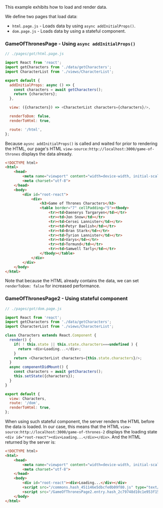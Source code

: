 <!---






    WARNING, READ THIS.
    This is a computed file. Do not edit.
    Instead, edit `/examples/async-data/readme.template.md` and run `npm run docs` (or `yarn docs`).












    WARNING, READ THIS.
    This is a computed file. Do not edit.
    Instead, edit `/examples/async-data/readme.template.md` and run `npm run docs` (or `yarn docs`).












    WARNING, READ THIS.
    This is a computed file. Do not edit.
    Instead, edit `/examples/async-data/readme.template.md` and run `npm run docs` (or `yarn docs`).












    WARNING, READ THIS.
    This is a computed file. Do not edit.
    Instead, edit `/examples/async-data/readme.template.md` and run `npm run docs` (or `yarn docs`).












    WARNING, READ THIS.
    This is a computed file. Do not edit.
    Instead, edit `/examples/async-data/readme.template.md` and run `npm run docs` (or `yarn docs`).






-->

This example exhibits how to load and render data.

We define two pages that load data:
 - `html.page.js` - Loads data by using `async addInitialProps()`.
 - `dom.page.js` - Loads data by using a stateful component.


### GameOfThronesPage - Using `async addInitialProps()`

~~~js
// ./pages/got/html.page.js

import React from 'react';
import getCharacters from './data/getCharacters';
import CharacterList from './views/CharacterList';

export default {
  addInitialProps: async () => {
    const characters = await getCharacters();
    return {characters};
  },

  view: ({characters}) => <CharacterList characters={characters}/>,

  renderToDom: false,
  renderToHtml: true,

  route: '/html',
};
~~~

Because `aysnc addInitialProps()` is called and waited for prior to rendering the HTML, our page's HTML `view-source:http://localhost:3000/game-of-thrones` displays the data already.

~~~html
<!DOCTYPE html>
<html>
    <head>
        <meta name="viewport" content="width=device-width, initial-scale=1, maximum-scale=1">
        <meta charset="utf-8">
    </head>
    <body>
        <div id="root-react">
            <div>
                <h3>Game of Thrones Characters</h3>
                <table border="7" cellPadding="5"><tbody>
                    <tr><td>Daenerys Targaryen</td></tr>
                    <tr><td>Jon Snow</td></tr>
                    <tr><td>Cersei Lannister</td></tr>
                    <tr><td>Petyr Baelish</td></tr>
                    <tr><td>Bran Stark</td></tr>
                    <tr><td>Tyrion Lannister</td></tr>
                    <tr><td>Varys</td></tr>
                    <tr><td>Tormund</td></tr>
                    <tr><td>Samwell Tarly</td></tr>
                </tbody></table>
            </div>
        </div>
    </body>
</html>
~~~

Note that because the HTML already contains the data, we can set `renderToDom: false` for increased performance.




### GameOfThronesPage2 - Using stateful component

~~~js
// ./pages/got/dom.page.js

import React from 'react';
import getCharacters from './data/getCharacters';
import CharacterList from './views/CharacterList';

class Characters extends React.Component {
  render() {
    if( ! this.state || this.state.characters===undefined ) {
      return <div>Loading...</div>;
    }
    return <CharacterList characters={this.state.characters}/>;
  }
  async componentDidMount() {
    const characters = await getCharacters();
    this.setState({characters});
  }
}

export default {
  view: Characters,
  route: '/dom',
  renderToHtml: true,
};
~~~

When using such stateful component,
the server renders the HTML before the data is loaded.
In our case,
 this means that the HTML `view-source:http://localhost:3000/game-of-thrones-2`
displays the loading state `<div id="root-react"><div>Loading...</div></div>`.
And the HTML returned by the server is:

~~~html
<!DOCTYPE html>
<html>
    <head>
        <meta name="viewport" content="width=device-width, initial-scale=1, maximum-scale=1">
        <meta charset="utf-8">
    </head>
    <body>
        <div id="root-react"><div>Loading...</div></div>
        <script src="/commons.hash_451146e5dbcfe0b09f80.js" type="text/javascript"></script>
        <script src="/GameOfThronesPage2.entry.hash_2c79748d10c1e953f159.js" type="text/javascript"></script>
    </body>
</html>
~~~



<!---






    WARNING, READ THIS.
    This is a computed file. Do not edit.
    Instead, edit `/examples/async-data/readme.template.md` and run `npm run docs` (or `yarn docs`).












    WARNING, READ THIS.
    This is a computed file. Do not edit.
    Instead, edit `/examples/async-data/readme.template.md` and run `npm run docs` (or `yarn docs`).












    WARNING, READ THIS.
    This is a computed file. Do not edit.
    Instead, edit `/examples/async-data/readme.template.md` and run `npm run docs` (or `yarn docs`).












    WARNING, READ THIS.
    This is a computed file. Do not edit.
    Instead, edit `/examples/async-data/readme.template.md` and run `npm run docs` (or `yarn docs`).












    WARNING, READ THIS.
    This is a computed file. Do not edit.
    Instead, edit `/examples/async-data/readme.template.md` and run `npm run docs` (or `yarn docs`).






-->
